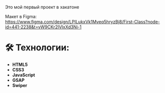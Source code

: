 Это мой первый проект в хакатоне

Макет в Figma: https://www.figma.com/design/LPILukxVk1Mveq5hryzBj8/First-Class?node-id=441-2238&t=vW9CKr2IVIxXd3Ni-1

# 🛠 Технологии:
- **HTML5**
- **CSS3**
- **JavaScript**
- **GSAP**
- **Swiper**
